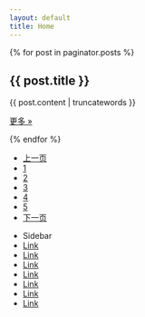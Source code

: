 ```yaml
---
layout: default
title: Home
---
```

<!-- content start -->
<div class="span8">
		
  {% for post in paginator.posts %}
    <div class="row-fluid">
      <div class="span12">
        <h2>{{ post.title }}</h2>
        <p>{{ post.content | truncatewords }}</p>
        <p><a href="{{ post.url }}" class="btn">更多 »</a></p>
      </div>
	</div>
  {% endfor %}
		  
  <!-- paginate start -->
  <div class="pagination pagination-centered">
    <ul>
      <li><a href="#">上一页</a></li>
      <li><a href="#">1</a></li>
      <li><a href="#">2</a></li>
      <li><a href="#">3</a></li>
      <li><a href="#">4</a></li>
      <li><a href="#">5</a></li>
      <li><a href="#">下一页</a></li>
    </ul>
  </div>
  <!-- paginate end -->
		  
</div>
<!-- content end -->
		
<!-- sidebar start -->
<div class="span2">
  <div class="well sidebar-nav">
    <ul class="nav nav-list">
      <li class="nav-header">Sidebar</li>
      <li class="active"><a href="#">Link</a></li>
      <li><a href="#">Link</a></li>
      <li><a href="#">Link</a></li>
      <li><a href="#">Link</a></li>
      <li><a href="#">Link</a></li>
      <li><a href="#">Link</a></li>
      <li><a href="#">Link</a></li>
    </ul>
  </div>
</div>
<!-- sidebar end -->